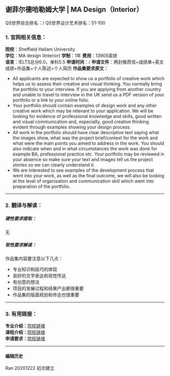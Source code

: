 ##  谢菲尔德哈勒姆大学 | MA Design（Interior）

QS世界综合排名：/
QS世界设计艺术排名：51-100

### 1. 官网相关信息：

**院校**：Sheffield Hallam University  
**学位**：MA design (Interior)
**学制**：1年
**费用**：13905英镑  
**语言**：IELTS总分6.0，单科5.5
**申请时间**：/
**申请文件**：两封推荐信+成绩单+英文成绩+作品集+个人陈述+个人简历
**作品集要求原文：**  
- All applicants are expected to show us a portfolio of creative work which helps us to assess their creative and visual thinking. You normally bring the portfolio to your interview. If you are applying from another country and unable to travel to interview in the UK send us a PDF version of your portfolio or a link to your online folio.
- Your portfolio should contain examples of design work and any other creative work which may be relevant to your application. We will be looking for evidence of professional knowledge and skills, good written and visual communication and, especially, good creative thinking evident through examples showing your design process.
- All work in the portfolio should have clear descriptive text saying what the images show, what was the project brief/context for the work and what were the main points you aimed to address in the work. You should also indicate when and in what circumstances the work was done for example BA, professional practice etc. Your portfolio may be reviewed in your absence so make sure your text and images tell us the project stories so we can clearly understand it.
- We are interested to see examples of the development process that went into your work, as well as the final outcome, we will also be looking at the level of organisation and communication skill which went into preparation of the portfolio.





---


### 2. 翻译与解读：

##### 硬性要求提取：
无


##### 软性要求解读：
作品集内容要注意以下几点：

- 专业知识和技巧的体现
- 良好的文字表达和视觉传达
- 有创意的想法
- 项目的发展过程和结果产出都很重要
- 作品集的版面规划和传达也很重要

---


### 3. 有用链接：

**专业介绍：**[院校链接](https://www.shu.ac.uk/courses/art-and-design/ma-design-interior/full-time)  
**课程介绍：**[院校链接](https://www.shu.ac.uk/courses/art-and-design/ma-design-interior/full-time)  
**申请要求：**[院校链接](https://www.shu.ac.uk/courses/art-and-design/ma-design-interior/full-time)         



---


#### 编辑历史

Ran 20201222 初次建立
